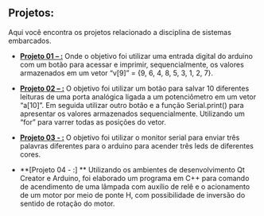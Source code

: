 ## Projetos:

Aqui você encontra os projetos relacionado a disciplina de sistemas embarcados.

* **[Projeto 01 – :](https://github.com/leonlauriano/sistemas_embarcados/tree/main/projeto1)**
Onde o objetivo foi utilizar uma entrada digital do arduino com um botão para acessar e imprimir, sequencialmente, os valores armazenados em um vetor “v[9]” = {9, 6, 4, 8, 5, 3, 1, 2, 7}. 

* **[Projeto 02 – :](https://github.com/leonlauriano/sistemas_embarcados/tree/main/projeto2)**
O objetivo foi utilizar um botão para salvar 10 diferentes leituras de uma porta analógica ligada a um potenciômetro em um vetor “a[10]”. Em seguida utilizar outro botão e a função Serial.print() para apresentar os valores armazenados sequencialmente. Utilizando um “for” para varrer todas as posições do vetor.

                                                                                                                                                         
* **[Projeto 03 - :](https://github.com/leonlauriano/sistemas_embarcados/tree/main/projeto3)**
O objetivo foi utilizar o monitor serial para enviar três palavras diferentes para o arduino para acender três leds de diferentes cores.  

* **[Projeto 04 - :]   **
Utilizando os ambientes de desenvolvimento Qt Creator e Arduino, foi elaborado um programa em C++ para comando de acendimento de uma lâmpada com auxílio de relê e o acionamento de um motor por meio de ponte H, com possibilidade de inversão do sentido de rotação do motor.
